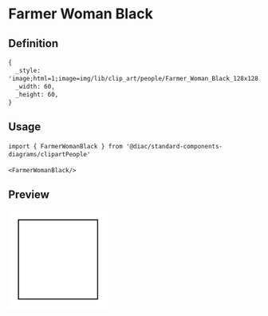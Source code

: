 # Farmer Woman Black

## Definition

```
{
  _style: 'image;html=1;image=img/lib/clip_art/people/Farmer_Woman_Black_128x128.pngstrokeColor=none;',
  _width: 60,
  _height: 60,
}
```

## Usage

```
import { FarmerWomanBlack } from '@diac/standard-components-diagrams/clipartPeople'

<FarmerWomanBlack/>
```

## Preview

<img src="./farmer-woman-black.png" width="200"/>
